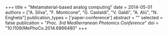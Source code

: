 +++
title = "Metamaterial-based analog computing"
date = 2014-05-01
authors = ["A. Silva", "F. Monticone", "G. Castaldi", "V. Galdi", "A. Alù", "N. Engheta"]
publication_types = ['paper-conference']
abstract = ""
selected = false
publication = "*Proc. 3rd Mediterranean Photonics Conference*"
doi = "10.1109/MePhoCo.2014.6866480"
+++

